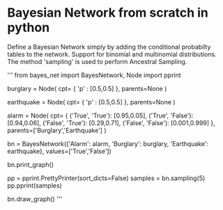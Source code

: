 # Bayesian Network from scratch in python

Define a Bayesian Network simply by adding the conditional probabilty tables to the network. Support for binomial and multinomial distributions. The method 'sampling' is used to perform Ancestral Sampling. 

'''
from bayes_net import BayesNetwork, Node 
import pprint

burglary = Node(
    cpt= { 'p' : [0.5,0.5] },
    parents=None
)

earthquake = Node(
    cpt= { 'p' : [0.5,0.5] },
    parents=None
)

alarm = Node(
    cpt= {
        ('True', 'True'): [0.95,0.05],
        ('True', 'False'): [0.94,0.06],
        ('False', 'True'): [0.29,0.71],
        ('False', 'False'): [0.001,0.999]
    },
    parents=['Burglary','Earthquake']
)

bn = BayesNetwork({'Alarm': alarm, 'Burglary': burglary, 'Earthquake': earthquake}, values=['True','False'])

bn.print_graph()

pp = pprint.PrettyPrinter(sort_dicts=False)
samples = bn.sampling(5)
pp.pprint(samples)

bn.draw_graph()
'''
